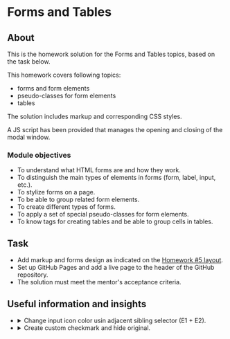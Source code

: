 # Forms and Tables

## About

This is the homework solution for the Forms and Tables topics, based on the task below.

This homework covers following topics:
* forms and form elements
* pseudo-classes for form elements
* tables

The solution includes markup and corresponding CSS styles.

A JS script has been provided that manages the opening and closing of the modal window.

### Module objectives

* To understand what HTML forms are and how they work.
* To distinguish the main types of elements in forms (form, label, input, etc.).
* To stylize forms on a page.
* To be able to group related form elements.
* To create different types of forms.
* To apply a set of special pseudo-classes for form elements.
* To know tags for creating tables and be able to group cells in tables.

## Task

* Add markup and forms design as indicated on the [Homework #5 layout](https://www.figma.com/file/Kr5Q4EVrEAqpOWko4QeEJb/Web-Studio-(Version-4.0)?type=design&node-id=297035-1582&t=xehgKGCXNQoohzws-0).
* Set up GitHub Pages and add a live page to the header of the GitHub repository.
* The solution must meet the mentor's acceptance criteria.

## Useful information and insights

* <details>
  <summary>Change input icon color usin adjacent sibling selector (E1 + E2).</summary>
  
  1. Create `label` and `input` elements with icon.
      
      `position:absolute` not working on `input`, so use additional wrapper around `input` and `svg`.

      Be aware, that `div` cant be included into `label`, use `span` instead to wrap elements.

      Position icon as absolute to Use sibling selector (E1 + E2) to change icon styles.

      ```html
      <form class="order-form">
        <label class="order-form-field-username order-form-field">
          <p class="order-form-field-description">Name</p>
          <span class="order-form-input-wrapper">
            <input class="order-form-field-input order-form-interactive-text-element" type="text" name="user_name"
              pattern="" title="" required>
            <svg class="order-form-field-input-icon" width="12" height="12">
              <use href="./images/icons.svg#icon-person"></use>
            </svg>
          </span>
        </label>
      </form>
      ```

      ```css
      .order-form-input-wrapper {
        display: block;
        position: relative;
      }

      .order-form-field-input {
        height: 40px;
        padding-left: 38px;
      }

      .order-form-field-input-icon {
        position: absolute;
        top: 50%;
        left: 25px;
        transform: translate(-50%, -50%);
        fill: var(--modal-window-element-color-dark);
        transition: fill var(--transition-duration) var(--transition-duration);
      }

      .order-form-field-input:focus + .order-form-field-input-icon {
        fill: var(--brand-color);
      }
      ```
  </details>
* <details>
  <summary>Create custom checkmark and hide original.</summary>

  1. Create checkbox and custom mark using custom icon and place it near.
      ```html
      <label class="order-form-field-terms order-form-field">
        <input class="order-form-terms-checkbox" type="checkbox" name="" value="accepted" required>
        <span class="order-form-terms-custom-checkmark">
          <svg class="order-form-terms-custom-checkmark-icon" width="10" height="8">
            <use href="./images/icons.svg#icon-checkmark"></use>
          </svg>
        </span>
        I accept the terms and conditions of&nbsp;
        <a href="" class="order-form-terms-link" target="_blank">Privacy Policy</a>
      </label>
      ```
  2. Use sibling rules to imitate interactive element behavoir.
      ```css
      .order-form-terms-checkbox:checked + .order-form-terms-custom-checkmark {
        border: none;
        background-color: var(--active-element-color);
      }

      .order-form-terms-checkbox:focus + .order-form-terms-custom-checkmark {
        outline: 1px solid var(--brand-color);
        outline-offset: 2px;
      }

      .order-form-terms-custom-checkmark-icon {
        display: block;
        fill: transparent;
        transition: fill var(--transition-duration) var(--transition-function);
      }

      .order-form-terms-checkbox:checked + .order-form-terms-custom-checkmark
      > .order-form-terms-custom-checkmark-icon {
        fill: var(--secondary-accent-color);
      }
      ```
  3. Hide original checkbox.
      ```css
      .order-form-terms-checkbox {
        position: absolute;
        appearance: none;
      }
      ```
  
  </details>
